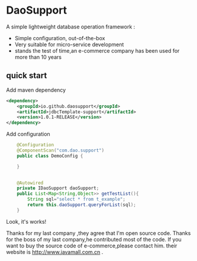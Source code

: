 # DaoSupport

A simple lightweight database operation framework :

 * Simple configuration, out-of-the-box
 * Very suitable for micro-service development
 * stands the test of time,an e-commerce company has been used for more than 10 years
## quick start
Add maven dependency
```xml
<dependency>
	<groupId>io.github.daosupport</groupId>
	<artifactId>jdbcTemplate-support</artifactId>
	<version>1.0.1-RELEASE</version>
</dependency>
```
Add configuration
```java
	@Configuration
	@ComponentScan("com.dao.support")
	public class DemoConfig {

	}
	
```

```java
	@Autowired
	private IDaoSupport daoSupport;
	public List<Map<String,Object>> getTestList(){
		String sql="select * from t_example";
		return this.daoSupport.queryForList(sql);
	}
```
Look, it's works!

Thanks  for my last company ,they agree that I'm open source code.
Thanks  for the boss of my last company,he contributed most of the code.
If you want to buy the source code of  e-commerce,please contact him.
their website is http://www.javamall.com.cn .